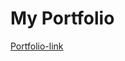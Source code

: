 # My Portfolio 
<a href="https://annabalinov.github.io/weather" target="blank"> Portfolio-link </a>
